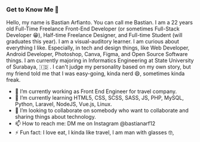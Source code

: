 ### Get to Know Me 👋

   Hello, my name is Bastian Arfianto. You can call me Bastian.  I am a 22 years old Full-Time Freelance Front-End Developer (or sometimes Full-Stack Developer 😁), Half-time Freelance Designer, and Full-time Student (will graduates this year). I am a visual-auditory learner. I am curious about everything I like. Especially, in tech and design things, like Web Developer, Android Developer, Photoshop, Canva, Figma, and Open Source Software things. I am currently majoring in Informatics Engineering at State University of Surabaya, 🇮🇩 . I can't judge my personality based on my own story, but my friend told me that I was easy-going, kinda nerd 😄, sometimes kinda freak.  
- 🔭 I’m currently working as Front End Engineer for travel company.
- 🌱 I’m currently learning HTML5, CSS, SCSS, SASS, JS, PHP, MySQL, Python, Laravel, NodeJS, Vue.js, Linux.
- 👯 I’m looking to collaborate on somebody who want to collaborate and sharing things about technology.
- 📫 How to reach me: DM me on Instagram @bastianarf12
- ⚡ Fun fact: I love eat, I kinda like travel, I am man with glasses 🤓, 
